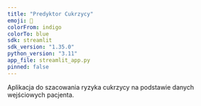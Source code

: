 ```yaml
---
title: "Predyktor Cukrzycy"
emoji: 🧬
colorFrom: indigo
colorTo: blue
sdk: streamlit
sdk_version: "1.35.0"
python_version: "3.11"
app_file: streamlit_app.py
pinned: false
---
```


Aplikacja do szacowania ryzyka cukrzycy na podstawie danych wejściowych pacjenta.
